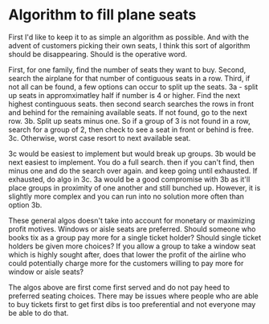# Algorithm to fill plane seats

First I'd like to keep it to as simple an algorithm as possible. And with the advent of customers picking their own seats, I think this sort of algorithm should be disappearing. Should is the operative word.

First, for one family, find the number of seats they want to buy. 
Second, search the airplane for that number of contiguous seats in a row.
Third, if not all can be found, a few options can occur to split up the seats.
3a - split up seats in appromximatley half if number is 4 or higher. Find the next highest continguous seats. then second search searches the rows in front and behind for the remaining available seats. If not found, go to the next row.
3b. Split up seats minus one. So if a group of 3 is not found in a row, search for a group of 2, then check to see a seat in front or behind is free.
3c. Otherwise, worst case resort to next available seat.

3c would be easiest to implement but would break up groups.
3b would be next easiest to implement. You do a full search. then if you can't find, then minus one and do the search over again. and keep going until exhausted. If exhausted, do algo in 3c.
3a would be a good compromise with 3b as it'll place groups in proximity of one another and still bunched up. However, it is slightly more complex and you can run into no solution more often than option 3b.

These general algos doesn't take into account for monetary or maximizing profit motives. Windows or aisle seats are preferred. Should someone who books tix as a group pay more for a single ticket holder? Should single ticket holders be given more choices? If you allow a group to take a window seat which is highly sought after, does that lower the profit of the airline who could potentially charge more for the customers willing to pay more for window or aisle seats?

The algos above are first come first served and do not pay heed to preferred seating choices. There may be issues where people who are able to buy tickets first to get first dibs is too preferential and not everyone may be able to do that.
